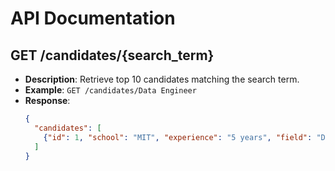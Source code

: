 # API Documentation

## GET /candidates/{search_term}
- **Description**: Retrieve top 10 candidates matching the search term.
- **Example**: `GET /candidates/Data Engineer`
- **Response**:
  ```json
  {
    "candidates": [
      {"id": 1, "school": "MIT", "experience": "5 years", "field": "Data Engineer", "score": 28.0}
    ]
  }